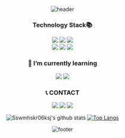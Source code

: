 <div align = center>

![header](https://capsule-render.vercel.app/api?type=waving&color=gradient&height=250&section=header&text=Soungju&fontSize=50&animation=twinkling&descAlignY=40)
### Technology Stack📚
<span><img src="https://img.shields.io/badge/HTML5-E34F26?style=flat-square&logo=HTML5&logoColor=white"/><span>
<span><img src="https://img.shields.io/badge/CSS3-1572B6?style=flat-square&logo=CSS3&logoColor=white"/><span>
<span><img src="https://img.shields.io/badge/C-A8B9CC?style=flat-square&logo=C&logoColor=white"/><span></br>
<span><img src="https://img.shields.io/badge/MySQL-4479A1?style=flat-square&logo=MySQL&logoColor=white"/></a></span>
<span><img src="https://img.shields.io/badge/Kotlin-7F52FF?style=flat-square&logo=Kotlin&logoColor=white"/></a></span>
<span><img src ="https://img.shields.io/badge/Java-647104?style=flat-square&logo=Java&logoColor=white"/></span>
  
### 🌱 I’m currently learning
  <span><img src="https://img.shields.io/badge/JavaScript-F7DF1E?style=flat-square&logo=JavaScript&logoColor=white"/></span>
  <span><img src="https://img.shields.io/badge/Node.js-339933?style=flat-square&logo=Node.js&logoColor=white"/></a></span>


<!--###Tool
![VSCode](http://img.shields.io/badge/VSCode-007ACC?style=for-the-badge&logo=visualstudiocode&logoColor=white)
  ![Git](http://img.shields.io/badge/Git-F05032?style=for-the-badge&logo=git&logoColor=white)
  ![GitHub](http://img.shields.io/badge/GitHub-181717?style=for-the-badge&logo=github&logoColor=white)
  ![Postman](http://img.shields.io/badge/Postman-FF6C37?style=for-the-badge&logo=postman&logoColor=white)
  ![Babel](http://img.shields.io/badge/Babel-F9DC3E?style=for-the-badge&logo=babel&logoColor=white)
  ![Figma](http://img.shields.io/badge/Figma-F24E1E?style=for-the-badge&logo=figma&-->

### 📞 CONTACT
<a href="mailto:yong10241103@gmail.com"><img src="https://img.shields.io/badge/Gmail-d14836?style=flat-square&logo=Gmail&logoColor=white&link=gesongju574@gmail.com"/></a>
<a href="mailto:rhdydqls1024@naver.com"><img src="https://img.shields.io/badge/Naver-69e373?style=flat-square&logo=Naver&logoColor=white&link=sjkim0977@naver.com"/></a>
<a href="https://www.instagram.com/sungju_0_5"><img src="https://img.shields.io/badge/Instagram-a640a4?style=flat-square&logo=instagram&logoColor=white&link=https://www.instagram.com/sungju_0_5"/></a>

![Sswmhskr06ksj's github stats](https://github-readme-stats.vercel.app/api?username=Sswmhskr06ksj&theme=vue&show_icons=true&hide_border=true)
[![Top Langs](https://github-readme-stats.vercel.app/api/top-langs/?username=Sswmhskr06ksj&theme=vue&layout=compact&hide_border=true)](https://github.com/anuraghazra/github-readme-stats)<br>
      
![footer](https://capsule-render.vercel.app/api?type=waving&color=gradient&reversal=false&section=footer)
</div>
